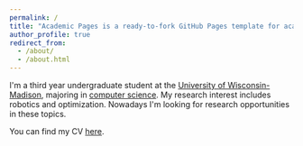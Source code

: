 ```yaml
---
permalink: /
title: "Academic Pages is a ready-to-fork GitHub Pages template for academic personal websites"
author_profile: true
redirect_from: 
  - /about/
  - /about.html
---
```


I'm a third year undergraduate student at the [University of Wisconsin-Madison](https://www.wisc.edu/), majoring in [computer science](https://www.cs.wisc.edu/). My research interest includes robotics and optimization. Nowadays I'm looking for research opportunities in these topics.

You can find my CV [here](../assets/CV.pdf).
